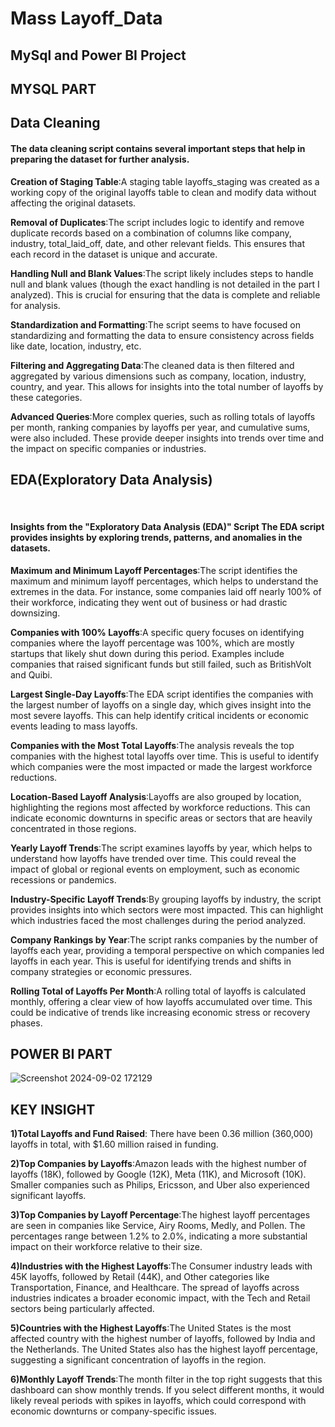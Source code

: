 # Mass Layoff_Data
## MySql and Power BI Project   

## MYSQL PART
                               
## Data Cleaning
#### The data cleaning script contains several important steps that help in preparing the dataset for further analysis.  


**Creation of Staging Table**:A staging table layoffs_staging was created as a working copy of the original layoffs table to clean and modify data without affecting the original datasets.  

**Removal of Duplicates**:The script includes logic to identify and remove duplicate records based on a combination of columns like company, industry, total_laid_off, date, and other relevant fields. This ensures that each record in the dataset is unique and accurate.  

**Handling Null and Blank Values**:The script likely includes steps to handle null and blank values (though the exact handling is not detailed in the part I analyzed). This is crucial for ensuring that the data is complete and reliable for analysis.  

**Standardization and Formatting**:The script seems to have focused on standardizing and formatting the data to ensure consistency across fields like date, location, industry, etc.  

**Filtering and Aggregating Data**:The cleaned data is then filtered and aggregated by various dimensions such as company, location, industry, country, and year. This allows for insights into the total number of layoffs by these categories.  

**Advanced Queries**:More complex queries, such as rolling totals of layoffs per month, ranking companies by layoffs per year, and cumulative sums, were also included. These provide deeper insights into trends over time and the impact on specific companies or industries.  

## EDA(Exploratory Data Analysis)  
​​
#### Insights from the "Exploratory Data Analysis (EDA)" Script The EDA script provides insights by exploring trends, patterns, and anomalies in the datasets.  

**Maximum and Minimum Layoff Percentages**:The script identifies the maximum and minimum layoff percentages, which helps to understand the extremes in the data. For instance, some companies laid off nearly 100% of their workforce, indicating they went out of business or had drastic downsizing.  

**Companies with 100% Layoffs**:A specific query focuses on identifying companies where the layoff percentage was 100%, which are mostly startups that likely shut down during this period. Examples include companies that raised significant funds but still failed, such as BritishVolt and Quibi.  

**Largest Single-Day Layoffs**:The EDA script identifies the companies with the largest number of layoffs on a single day, which gives insight into the most severe layoffs. This can help identify critical incidents or economic events leading to mass layoffs.  

**Companies with the Most Total Layoffs**:The analysis reveals the top companies with the highest total layoffs over time. This is useful to identify which companies were the most impacted or made the largest workforce reductions.  

**Location-Based Layoff Analysis**:Layoffs are also grouped by location, highlighting the regions most affected by workforce reductions. This can indicate economic downturns in specific areas or sectors that are heavily concentrated in those regions.  

**Yearly Layoff Trends**:The script examines layoffs by year, which helps to understand how layoffs have trended over time. This could reveal the impact of global or regional events on employment, such as economic recessions or pandemics.  

**Industry-Specific Layoff Trends**:By grouping layoffs by industry, the script provides insights into which sectors were most impacted. This can highlight which industries faced the most challenges during the period analyzed.  

**Company Rankings by Year**:The script ranks companies by the number of layoffs each year, providing a temporal perspective on which companies led layoffs in each year. This is useful for identifying trends and shifts in company strategies or economic pressures.  

**Rolling Total of Layoffs Per Month**:A rolling total of layoffs is calculated monthly, offering a clear view of how layoffs accumulated over time. This could be indicative of trends like increasing economic stress or recovery phases.    


## POWER BI PART     

                                    
![Screenshot 2024-09-02 172129](https://github.com/user-attachments/assets/1d0a8563-ae5a-4f13-9cad-2c76cc27217d)    

  
## KEY INSIGHT  


**1)Total Layoffs and Fund Raised**: There have been 0.36 million (360,000) layoffs in total, with $1.60 million raised in funding.  

**2)Top Companies by Layoffs**:Amazon leads with the highest number of layoffs (18K), followed by Google (12K), Meta (11K), and Microsoft (10K).
Smaller companies such as Philips, Ericsson, and Uber also experienced significant layoffs.  

**3)Top Companies by Layoff Percentage**:The highest layoff percentages are seen in companies like Service, Airy Rooms, Medly, and Pollen.
The percentages range between 1.2% to 2.0%, indicating a more substantial impact on their workforce relative to their size.  

**4)Industries with the Highest Layoffs**:The Consumer industry leads with 45K layoffs, followed by Retail (44K), and Other categories like Transportation, Finance, and Healthcare.
The spread of layoffs across industries indicates a broader economic impact, with the Tech and Retail sectors being particularly affected.  

**5)Countries with the Highest Layoffs**:The United States is the most affected country with the highest number of layoffs, followed by India and the Netherlands.
The United States also has the highest layoff percentage, suggesting a significant concentration of layoffs in the region.  

**6)Monthly Layoff Trends**:The month filter in the top right suggests that this dashboard can show monthly trends. If you select different months, it would likely reveal periods with spikes in layoffs, which could correspond with economic downturns or company-specific issues.

